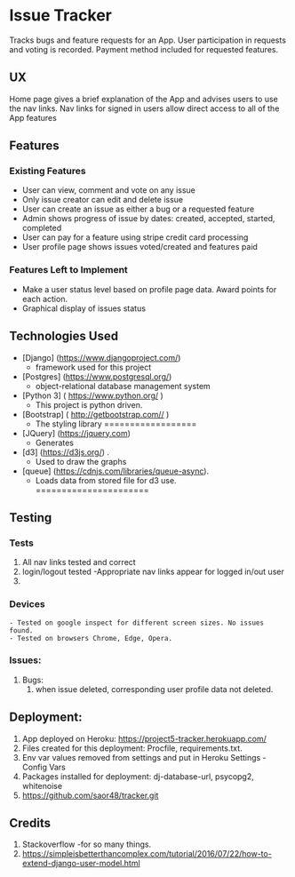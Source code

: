 # Issue Tracker  
Tracks bugs and feature requests for an App.
User participation in requests and voting is recorded.
Payment method included for requested features.

## UX
Home page gives a brief explanation of the App and advises users to use the nav links.
Nav links for signed in users allow direct access to all of the App features



## Features

### Existing Features
- User can view, comment and vote on any issue
- Only issue creator can edit and delete issue
- User can create an issue as either a bug or a requested feature
- Admin shows progress of issue by dates: created, accepted, started, completed
- User can pay for a feature using stripe credit card processing
- User profile page shows issues voted/created and features paid


### Features Left to Implement
- Make a user status level based on profile page data. Award points for each action.
- Graphical display of issues status

## Technologies Used

- [Django] (https://www.djangoproject.com/)
    - framework used for this project
- [Postgres] (https://www.postgresql.org/)
    - object-relational database management system 
- [Python 3] ( https://www.python.org/ )
    - This project is python driven.
- [Bootstrap] ( http://getbootstrap.com// )
   - The styling library
==================
- [JQuery] (https://jquery.com)
    - Generates 
- [d3] (https://d3js.org/) . 
    - Used to draw the graphs 
- [queue] (https://cdnjs.com/libraries/queue-async). 
    - Loads data from stored file for d3 use.
======================
 


## Testing

### Tests

1. All nav links tested and correct
2. login/logout tested
   -Appropriate nav links appear for logged in/out user
3. 
    


### Devices
    - Tested on google inspect for different screen sizes. No issues found.
    - Tested on browsers Chrome, Edge, Opera.

### Issues:
1. Bugs:
    1. when issue deleted, corresponding user profile data not deleted. 
    

## Deployment:

1. App deployed on Heroku: https://project5-tracker.herokuapp.com/
2. Files created for this deployment: Procfile, requirements.txt.
3. Env var values removed from settings and put in Heroku Settings - Config Vars
4. Packages installed for deployment: dj-database-url, psycopg2, whitenoise
5. https://github.com/saor48/tracker.git

## Credits
1. Stackoverflow -for so many things.
2. https://simpleisbetterthancomplex.com/tutorial/2016/07/22/how-to-extend-django-user-model.html

